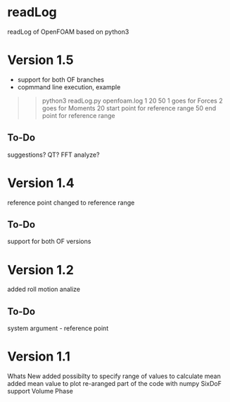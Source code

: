 # readLog
readLog of OpenFOAM based on python3


# Version 1.5
* support for both OF branches
* copmmand line execution, example
>> python3 readLog.py openfoam.log 1 20 50
1 goes for Forces
2 goes for Moments
20 start point for reference range
50 end point for reference range
## To-Do
suggestions? QT? FFT analyze?

# Version 1.4
reference point changed to reference range
## To-Do
support for both OF versions

# Version 1.2
added roll motion analize
## To-Do
system argument - reference point 

# Version 1.1
Whats New
added possibilty to specify range of values to calculate mean
added mean value to plot
re-aranged part of the code with numpy
SixDoF support
Volume Phase
